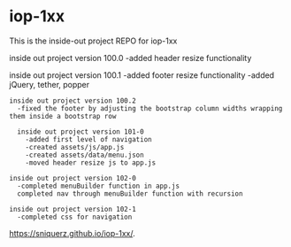 # iop-1xx
This is the inside-out project REPO for iop-1xx

inside out project version 100.0
  -added header resize functionality

  inside out project version 100.1
    -added footer resize functionality
    -added jQuery, tether, popper

    inside out project version 100.2
      -fixed the footer by adjusting the bootstrap column widths wrapping them inside a bootstrap row

      inside out project version 101-0
        -added first level of navigation
        -created assets/js/app.js
        -created assets/data/menu.json
        -moved header resize js to app.js

    inside out project version 102-0
      -completed menuBuilder function in app.js
      completed nav through menuBuilder function with recursion

    inside out project version 102-1
      -completed css for navigation

https://sniquerz.github.io/iop-1xx/.
